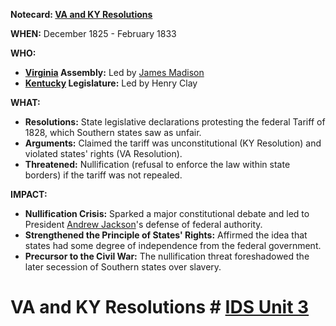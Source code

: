 **Notecard: [VA and KY Resolutions](./../va-and-ky-resolutions/)**

**WHEN:** December 1825 - February 1833

**WHO:**

* **[Virginia](./../virginia/) Assembly:** Led by [James Madison](./../james-madison/)
* **[Kentucky](./../kentucky/) Legislature:** Led by Henry Clay

**WHAT:**

* **Resolutions:** State legislative declarations protesting the federal Tariff of 1828, which Southern states saw as unfair.
* **Arguments:** Claimed the tariff was unconstitutional (KY Resolution) and violated states' rights (VA Resolution).
* **Threatened:** Nullification (refusal to enforce the law within state borders) if the tariff was not repealed.

**IMPACT:**

* **Nullification Crisis:** Sparked a major constitutional debate and led to President [Andrew Jackson](./../andrew-jackson/)'s defense of federal authority.
* **Strengthened the Principle of States' Rights:** Affirmed the idea that states had some degree of independence from the federal government.
* **Precursor to the Civil War:** The nullification threat foreshadowed the later secession of Southern states over slavery.
# VA and KY Resolutions # [IDS Unit 3](./../ids-unit-3/)